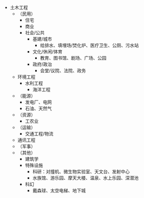 - 土木工程
  - （民用）
    - 住宅
    - 商业
    - 社会/公共
      - 基建/城市
        - 给排水、填埋场/焚化炉、医疗卫生、公厕、污水站
      - 文化/休闲/体育
        - 教育、图书馆、剧场、广场、公园
      - 政府/政治
        - 会堂/议院、法院、政务
  - 环境工程
    - 水利工程
      - 海洋工程
  - （能源）
    - 发电厂、电网
    - 石油、天然气
  - （资源）
    - 工农业
  - （运输）
    - 交通工程/物流
  - 通讯工程
  - （军事）
  - （其他）
    - 建筑学
    - 特殊设施
      - 科研：对撞机、微生物实验室、天文台、发射中心
      - 水族馆、游乐园、摩天大楼、温泉、水上乐园、深潜池
    - 科幻
      - 戴森球、太空电梯、地下城
